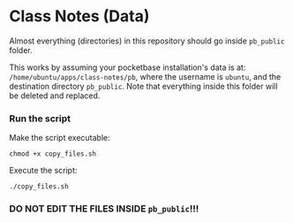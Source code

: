 # Class Notes (Data)

Almost everything (directories) in this repository should go inside `pb_public` folder.

This works by assuming your pocketbase installation's data is at: `/home/ubuntu/apps/class-notes/pb`, where the username is `ubuntu`, and the destination directory `pb_public`. Note that everything inside this folder will be deleted and replaced.

### Run the script

Make the script executable:

```
chmod +x copy_files.sh
```

Execute the script:

```
./copy_files.sh
```

### DO NOT EDIT THE FILES INSIDE `pb_public`!!!
